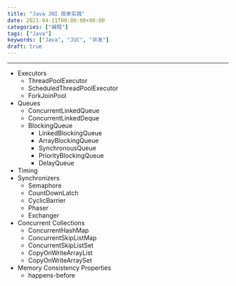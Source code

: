 ```yaml
---
title: "Java JNI 简单实践"
date: 2021-04-11T00:00:00+00:00
categories: ["编程"]
tags: ["Java"]
keywords: ["Java", "JUC", "并发"]
draft: true
---
```


---

- Executors
  - ThreadPoolExecutor
  - ScheduledThreadPoolExecutor
  - ForkJoinPool
- Queues
  - ConcurrentLinkedQueue
  - ConcurrentLinkedDeque
  - BlockingQueue
    - LinkedBlockingQueue
    - ArrayBlockingQueue
    - SynchronousQueue
    - PriorityBlockingQueue
    - DelayQueue
- Timing
- Synchronizers
  - Semaphore
  - CountDownLatch
  - CyclicBarrier
  - Phaser
  - Exchanger
- Concurrent Collections
  - ConcurrentHashMap
  - ConcurrentSkipListMap
  - ConcurrentSkipListSet
  - CopyOnWriteArrayList
  - CopyOnWriteArraySet
- Memory Consistency Properties
  - happens-before
